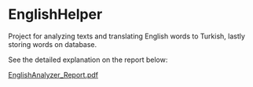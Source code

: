 # EnglishHelper
Project for analyzing texts and translating English words to Turkish, lastly storing words on database.

See the detailed explanation on the report below:

[EnglishAnalyzer_Report.pdf](https://github.com/compestudent/EnglishHelper/files/5355831/EnglishAnalyzer_Report.pdf)

